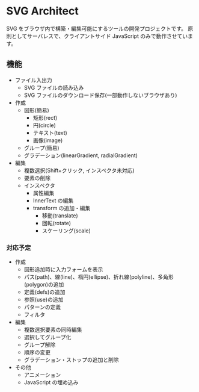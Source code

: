 # SVG Architect

SVG をブラウザ内で構築・編集可能にするツールの開発プロジェクトです。
原則としてサーバレスで、クライアントサイド JavaScript のみで動作させています。

## 機能

* ファイル入出力
    * SVG ファイルの読み込み
    * SVG ファイルのダウンロード保存(一部動作しないブラウザあり)
* 作成
    * 図形(簡易)
        * 矩形(rect)
        * 円(circle)
        * テキスト(text)
        * 画像(image)
    * グループ(簡易)
    * グラデーション(linearGradient, radialGradient)
* 編集
    * 複数選択(Shift+クリック, インスペクタ未対応)
    * 要素の削除
    * インスペクタ
        * 属性編集
        * InnerText の編集
        * transform の追加・編集
            * 移動(translate)
            * 回転(rotate)
            * スケーリング(scale)

### 対応予定

* 作成
    * 図形追加時に入力フォームを表示
    * パス(path)、線(line)、楕円(ellipse)、折れ線(polyline)、多角形(polygon)の追加
    * 定義(defs)の追加
    * 参照(use)の追加
    * パターンの定義
    * フィルタ
* 編集
    * 複数選択要素の同時編集
    * 選択してグループ化
    * グループ解除
    * 順序の変更
    * グラデーション・ストップの追加と削除
* その他
    * アニメーション
    * JavaScript の埋め込み